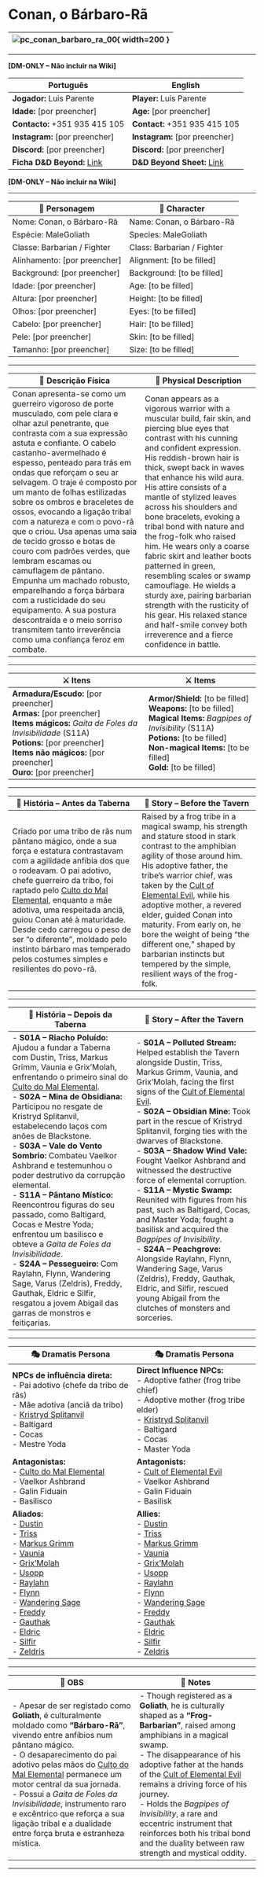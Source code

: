 # Conan, o Bárbaro-Rã

| ![pc_conan_barbaro_ra_00](assets/pc/pc_conan_barbaro_ra_00.png){ width=200 } |
| ---------------------------------------------------------------------------- |

---

**[DM-ONLY – Não incluir na Wiki]**  

| Português                                                                    | English                                                                      |
| ---------------------------------------------------------------------------- | ---------------------------------------------------------------------------- |
| **Jogador:** Luis Parente                                                    | **Player:** Luis Parente                                                     |
| **Idade:** [por preencher]                                                   | **Age:** [por preencher]                                                     |
| **Contacto:** +351 935 415 105                                               | **Contact:** +351 935 415 105                                                |
| **Instagram:** [por preencher]                                               | **Instagram:** [por preencher]                                               |
| **Discord:** [por preencher]                                                 | **Discord:** [por preencher]                                                 |
| **Ficha D&D Beyond:** [Link](https://www.dndbeyond.com/characters/138566061) | **D&D Beyond Sheet:** [Link](https://www.dndbeyond.com/characters/138566061) |

**[DM-ONLY – Não incluir na Wiki]**  

---

| **🧙 Personagem**            | **🧙 Character**           |
| ---------------------------- | -------------------------- |
| Nome: Conan, o Bárbaro-Rã    | Name: Conan, o Bárbaro-Rã  |
| Espécie: MaleGoliath         | Species: MaleGoliath       |
| Classe: Barbarian / Fighter  | Class: Barbarian / Fighter |
| Alinhamento: [por preencher] | Alignment: [to be filled]  |
| Background: [por preencher]  | Background: [to be filled] |
| Idade: [por preencher]       | Age: [to be filled]        |
| Altura: [por preencher]      | Height: [to be filled]     |
| Olhos: [por preencher]       | Eyes: [to be filled]       |
| Cabelo: [por preencher]      | Hair: [to be filled]       |
| Pele: [por preencher]        | Skin: [to be filled]       |
| Tamanho:  [por preencher]    | Size:  [to be filled]      |

---

| **📜 Descrição Física** | **📜 Physical Description** |
| ----------------------- | --------------------------- |
| Conan apresenta-se como um guerreiro vigoroso de porte musculado, com pele clara e olhar azul penetrante, que contrasta com a sua expressão astuta e confiante. O cabelo castanho-avermelhado é espesso, penteado para trás em ondas que reforçam o seu ar selvagem. O traje é composto por um manto de folhas estilizadas sobre os ombros e braceletes de ossos, evocando a ligação tribal com a natureza e com o povo-rã que o criou. Usa apenas uma saia de tecido grosso e botas de couro com padrões verdes, que lembram escamas ou camuflagem de pântano. Empunha um machado robusto, emparelhando a força bárbara com a rusticidade do seu equipamento. A sua postura descontraída e o meio sorriso transmitem tanto irreverência como uma confiança feroz em combate. | Conan appears as a vigorous warrior with a muscular build, fair skin, and piercing blue eyes that contrast with his cunning and confident expression. His reddish-brown hair is thick, swept back in waves that enhance his wild aura. His attire consists of a mantle of stylized leaves across his shoulders and bone bracelets, evoking a tribal bond with nature and the frog-folk who raised him. He wears only a coarse fabric skirt and leather boots patterned in green, resembling scales or swamp camouflage. He wields a sturdy axe, pairing barbarian strength with the rusticity of his gear. His relaxed stance and half-smile convey both irreverence and a fierce confidence in battle. |

---

| **⚔️ Itens**                                                                                                                                                                        | **⚔️ Items**                                                                                                                                                       |
| ----------------------------------------------------------------------------------------------------------------------------------------------------------------------------------- | ------------------------------------------------------------------------------------------------------------------------------------------------------------------ |
| **Armadura/Escudo:** [por preencher] <br>**Armas:** [por preencher]<br>**Items mágicos:** *Gaita de Foles da Invisibilidade* (S11A)<br>**Potions:** [por preencher]<br>**Items não mágicos:** [por preencher]<br>**Ouro:** [por preencher] | **Armor/Shield:** [to be filled] <br>**Weapons:** [to be filled]<br>**Magical Items:** *Bagpipes of Invisibility* (S11A)<br>**Potions:** [to be filled]<br>**Non-magical Items:** [to be filled]<br>**Gold:** [to be filled] |

---

| **📖 História – Antes da Taberna** | **📖 Story – Before the Tavern** |
| ---------------------------------- | -------------------------------- |
| Criado por uma tribo de rãs num pântano mágico, onde a sua força e estatura contrastavam com a agilidade anfíbia dos que o rodeavam. O pai adotivo, chefe guerreiro da tribo, foi raptado pelo [Culto do Mal Elemental](docs/dm/-/organizations/cult_of_elemental_evil.md), enquanto a mãe adotiva, uma respeitada anciã, guiou Conan até à maturidade. Desde cedo carregou o peso de ser “o diferente”, moldado pelo instinto bárbaro mas temperado pelos costumes simples e resilientes do povo-rã. | Raised by a frog tribe in a magical swamp, his strength and stature stood in stark contrast to the amphibian agility of those around him. His adoptive father, the tribe’s warrior chief, was taken by the [Cult of Elemental Evil](docs/dm/-/organizations/cult_of_elemental_evil.md), while his adoptive mother, a revered elder, guided Conan into maturity. From early on, he bore the weight of being “the different one,” shaped by barbarian instincts but tempered by the simple, resilient ways of the frog-folk. |

---

| **📖 História – Depois da Taberna** | **📖 Story – After the Tavern** |
| ----------------------------------- | -------------------------------- |
| - **S01A – Riacho Poluído:** Ajudou a fundar a Taberna com Dustin, Triss, Markus Grimm, Vaunia e Grix’Molah, enfrentando o primeiro sinal do [Culto do Mal Elemental](docs/dm/-/organizations/cult_of_elemental_evil.md).<br>- **S02A – Mina de Obsidiana:** Participou no resgate de Kristryd Splitanvil, estabelecendo laços com anões de Blackstone.<br>- **S03A – Vale do Vento Sombrio:** Combateu Vaelkor Ashbrand e testemunhou o poder destrutivo da corrupção elemental.<br>- **S11A – Pântano Místico:** Reencontrou figuras do seu passado, como Baltigard, Cocas e Mestre Yoda; enfrentou um basilisco e obteve a *Gaita de Foles da Invisibilidade*.<br>- **S24A – Pessegueiro:** Com Raylahn, Flynn, Wandering Sage, Varus (Zeldris), Freddy, Gauthak, Eldric e Silfir, resgatou a jovem Abigail das garras de monstros e feitiçarias. | - **S01A – Polluted Stream:** Helped establish the Tavern alongside Dustin, Triss, Markus Grimm, Vaunia, and Grix’Molah, facing the first signs of the [Cult of Elemental Evil](docs/dm/-/organizations/cult_of_elemental_evil.md).<br>- **S02A – Obsidian Mine:** Took part in the rescue of Kristryd Splitanvil, forging ties with the dwarves of Blackstone.<br>- **S03A – Shadow Wind Vale:** Fought Vaelkor Ashbrand and witnessed the destructive force of elemental corruption.<br>- **S11A – Mystic Swamp:** Reunited with figures from his past, such as Baltigard, Cocas, and Master Yoda; fought a basilisk and acquired the *Bagpipes of Invisibility*.<br>- **S24A – Peachgrove:** Alongside Raylahn, Flynn, Wandering Sage, Varus (Zeldris), Freddy, Gauthak, Eldric, and Silfir, rescued young Abigail from the clutches of monsters and sorceries. |

---

| **🎭 Dramatis Persona**                                                                                                                                                                                                                                                                                                                                                                                                                                                                                                                                                  | **🎭 Dramatis Persona**                                                                                                                                                                                                                                                                                                                                                                                                                                                                                                                                                 |
| ------------------------------------------------------------------------------------------------------------------------------------------------------------------------------------------------------------------------------------------------------------------------------------------------------------------------------------------------------------------------------------------------------------------------------------------------------------------------------------------------------------------------------------------------------------------------ | ----------------------------------------------------------------------------------------------------------------------------------------------------------------------------------------------------------------------------------------------------------------------------------------------------------------------------------------------------------------------------------------------------------------------------------------------------------------------------------------------------------------------------------------------------------------------- |
| **NPCs de influência direta:**  <br>- Pai adotivo (chefe da tribo de rãs)<br>- Mãe adotiva (anciã da tribo)<br>- [Kristryd Splitanvil](Kristryd_splitanvil.md)<br>- Baltigard<br>- Cocas<br>- Mestre Yoda                                                                                                                                                                                                                                                                                                                                                                | **Direct Influence NPCs:**  <br>- Adoptive father (frog tribe chief)<br>- Adoptive mother (frog tribe elder)<br>- [Kristryd Splitanvil](Kristryd_splitanvil.md)<br>- Baltigard<br>- Cocas<br>- Master Yoda                                                                                                                                                                                                                                                                                                                                                              |
| **Antagonistas:**  <br>- [Culto do Mal Elemental](docs/dm/-/organizations/cult_of_elemental_evil.md)<br>- Vaelkor Ashbrand<br>- Galin Fiduain<br>- Basilisco                                                                                                                                                                                                                                                                                                                                                                                                                           | **Antagonists:**  <br>- [Cult of Elemental Evil](docs/dm/-/organizations/cult_of_elemental_evil.md)<br>- Vaelkor Ashbrand<br>- Galin Fiduain<br>- Basilisk                                                                                                                                                                                                                                                                                                                                                                                                                            |
| **Aliados:**  <br>- [Dustin](docs/dm/-/pc/pc_dustin_thorne.md)<br>- [Triss](docs/dm/-/pc/pc_triss_merrill.md)<br>- [Markus Grimm](docs/dm/-/pc/pc_markus_grimm.md)<br>- [Vaunia](docs/dm/-/pc/pc_vaunia_kolakiala.md)<br>- [Grix’Molah](docs/dm/-/pc/pc_grix_molah.md)<br>- [Usopp](docs/dm/-/pc/pc_usopp.md)<br>- [Raylahn](docs/dm/-/pc/pc_raylahn.md)<br>- [Flynn](docs/dm/-/pc/pc_flynn.md)<br>- [Wandering Sage](docs/dm/-/pc/pc_wandering_sage.md)<br>- [Freddy](pc_frederick_junsi.md)<br>- [Gauthak](docs/dm/-/pc/pc_gauthak_vunakamune.md)<br>- [Eldric](docs/dm/-/pc/pc_eldric_silvanos.md)<br>- [Silfir](docs/dm/-/pc/pc_silfir.md)<br>- [Zeldris](docs/dm/-/pc/pc_zeldris.md) | **Allies:**  <br>- [Dustin](docs/dm/-/pc/pc_dustin_thorne.md)<br>- [Triss](docs/dm/-/pc/pc_triss_merrill.md)<br>- [Markus Grimm](docs/dm/-/pc/pc_markus_grimm.md)<br>- [Vaunia](docs/dm/-/pc/pc_vaunia_kolakiala.md)<br>- [Grix’Molah](docs/dm/-/pc/pc_grix_molah.md)<br>- [Usopp](docs/dm/-/pc/pc_usopp.md)<br>- [Raylahn](docs/dm/-/pc/pc_raylahn.md)<br>- [Flynn](docs/dm/-/pc/pc_flynn.md)<br>- [Wandering Sage](docs/dm/-/pc/pc_wandering_sage.md)<br>- [Freddy](pc_frederick_junsi.md)<br>- [Gauthak](docs/dm/-/pc/pc_gauthak_vunakamune.md)<br>- [Eldric](docs/dm/-/pc/pc_eldric_silvanos.md)<br>- [Silfir](docs/dm/-/pc/pc_silfir.md)<br>- [Zeldris](docs/dm/-/pc/pc_zeldris.md) |

---

| **🔮 OBS** | **🔮 Notes** |
| ---------- | ------------ |
| - Apesar de ser registado como **Goliath**, é culturalmente moldado como **“Bárbaro-Rã”**, vivendo entre anfíbios num pântano mágico.<br>- O desaparecimento do pai adotivo pelas mãos do [Culto do Mal Elemental](docs/dm/-/organizations/cult_of_elemental_evil.md) permanece um motor central da sua jornada.<br>- Possui a *Gaita de Foles da Invisibilidade*, instrumento raro e excêntrico que reforça a sua ligação tribal e a dualidade entre força bruta e estranheza mística. | - Though registered as a **Goliath**, he is culturally shaped as a **“Frog-Barbarian”**, raised among amphibians in a magical swamp.<br>- The disappearance of his adoptive father at the hands of the [Cult of Elemental Evil](docs/dm/-/organizations/cult_of_elemental_evil.md) remains a driving force of his journey.<br>- Holds the *Bagpipes of Invisibility*, a rare and eccentric instrument that reinforces both his tribal bond and the duality between raw strength and mystical oddity. |

---
